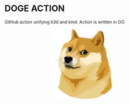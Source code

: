 # DOGE ACTION
GitHub action unifying k3d and kind.  Action is written in GO.

<div align="center">
 <img class="centerdoge" width="200px" alt="doge png" src="https://github.com/Lietsaki/Who-Is-Doge/blob/master/Images/Main%20Doge.png?raw=true">
</div>

